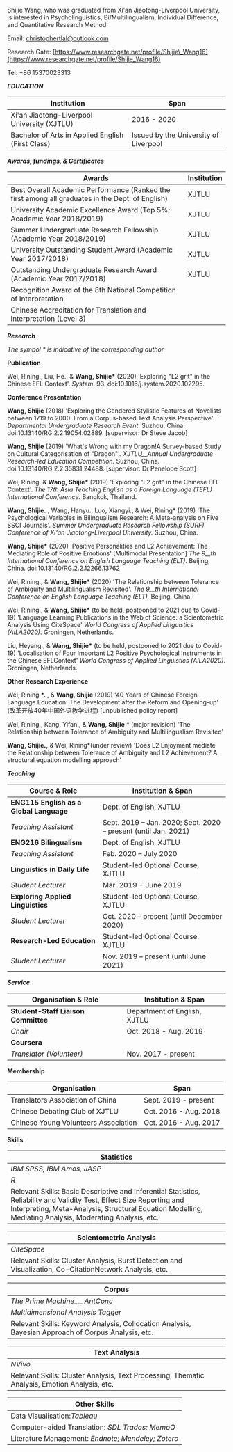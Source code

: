 Shijie Wang, who was graduated from Xi'an Jiaotong-Liverpool University, is interested in Psycholinguistics, Bi/Multilingualism, Individual Difference, and Quantitative Research Method.

Email: [christophertlal@outlook.com](mailto:christophertlal@outlook.com)

Research Gate: [https://www.researchgate.net/profile/Shijie\_Wang16](https://www.researchgate.net/profile/Shijie_Wang16)

Tel: +86 15370023313

***EDUCATION***

|Institution|Span|
| - | - |
| Xi&#39;an Jiaotong-Liverpool University (XJTLU) |2016 - 2020 |
| Bachelor of Arts in Applied English (First Class) | Issued by the University of Liverpool |

***Awards, fundings, &amp; Certificates***

|Awards|Institution|
| --- | --- |
| Best Overall Academic Performance (Ranked the first among all graduates in the Dept. of English) | XJTLU |
| University Academic Excellence Award (Top 5%; Academic Year 2018/2019) | XJTLU |
| Summer Undergraduate Research Fellowship (Academic Year 2018/2019) | XJTLU |
| University Outstanding Student Award (Academic Year 2017/2018) | XJTLU |
| Outstanding Undergraduate Research Award (Academic Year 2017/2018) | XJTLU |
| Recognition Award of the 8th National Competition of Interpretation |
| Chinese Accreditation for Translation and Interpretation (Level 3) |

***Research***

_The symbol \* is indicative of the corresponding author_

**Publication**

Wei, Rining., Liu, He., &amp; **Wang, Shijie\*** (2020) &#39;Exploring &quot;L2 grit&quot; in the Chinese EFL Context&#39;. _System._ 93. doi:10.1016/j.system.2020.102295.

**Conference Presentation**

**Wang, Shijie** (2018) &#39;Exploring the Gendered Stylistic Features of Novelists between 1719 to 2000: From a Corpus-based Text Analysis Perspective&#39;. _Departmental Undergraduate Research Event_. Suzhou, China. doi:10.13140/RG.2.2.19054.02889. [supervisor: Dr Steve Jacob]

**Wang, Shijie** (2019) &#39;What&#39;s Wrong with my Dragon!A Survey-based Study on Cultural Categorisation of &quot;Dragon&quot;&#39;. _XJTLU__Annual Undergraduate Research-led Education Competition._ Suzhou, China. doi:10.13140/RG.2.2.35831.24488. [supervisor: Dr Penelope Scott]

Wei, Rining. &amp; **Wang, Shijie\*** (2019) &#39;Exploring &quot;L2 grit&quot; in the Chinese EFL Context&#39;. _The 17th Asia Teaching English as a Foreign Language (TEFL) International Conference._ Bangkok, Thailand.

**Wang, Shijie.** , Wang, Hanyu., Luo, Xiangyi., &amp; Wei, Rining\* (2019) &#39;The Psychological Variables in Bilingualism Research: A Meta-analysis on Five SSCI Journals&#39;. _Summer Undergraduate Research Fellowship (SURF) Conference of Xi&#39;an Jiaotong-Liverpool University._ Suzhou, China.

**Wang, Shijie\*** (2020) &#39;Positive Personalities and L2 Achievement: The Mediating Role of Positive Emotions&#39; [Multimodal Presentation] _The 9__th_ _International Conference on English Language Teaching (ELT)._ Beijing, China. doi:10.13140/RG.2.2.12266.13762

Wei, Rining., &amp; **Wang, Shijie\*** (2020) &#39;The Relationship between Tolerance of Ambiguity and Multilingualism Revisited&#39;. _The 9__th_ _International Conference on English Language Teaching (ELT)._ Beijing, China.

Wei, Rining., &amp; **Wang, Shijie\*** (to be held, postponed to 2021 due to Covid-19) &#39;Language Learning Publications in the Web of Science: a Scientometric Analysis Using CiteSpace&#39; _World Congress of Applied Linguistics (AILA2020)_. Groningen, Netherlands.

Liu, Heyang., &amp; **Wang, Shijie\*** (to be held, postponed to 2021 due to Covid-19) &#39;Localisation of Four Important L2 Positive Psychological Instruments in the Chinese EFLContext&#39; _World Congress of Applied Linguistics (AILA2020)_. Groningen, Netherlands.

**Other Research Experience**

Wei, Rining **\*.** , &amp; **Wang, Shijie** (2019) &#39;40 Years of Chinese Foreign Language Education: The Development after the Reform and Opening-up&#39; (改革开放40年中国外语教学进程) [unpublished policy report]

Wei, Rining., Kang, Yifan., &amp; **Wang, Shijie** \* (major revision) &#39;The Relationship between Tolerance of Ambiguity and Multilingualism Revisited&#39;

**Wang, Shijie.,** &amp; Wei, Rining\*(under review) &#39;Does L2 Enjoyment mediate the Relationship between Tolerance of Ambiguity and L2 Achievement? A structural equation modelling approach&#39;

***Teaching***

|Course & Role|Institution & Span|
| --- | --- |
| **ENG115 English as a Global Language** | Dept. of English, XJTLU |
| _Teaching Assistant_ | Sept. 2019 – Jan. 2020; Sept. 2020 – present (until Jan. 2021) |
| **ENG216 Bilingualism** | Dept. of English, XJTLU |
| _Teaching Assistant_ | Feb. 2020 – July 2020 |
| **Linguistics in Daily Life** | Student-led Optional Course, XJTLU |
| _Student Lecturer_ | Mar. 2019 - June 2019 |
| **Exploring Applied Linguistics** | Student-led Optional Course, XJTLU |
| _Student Lecturer_ | Oct. 2020 – present (until December 2020) |
| **Research-Led Education** | Student-led Optional Course, XJTLU |
| _Student Lecturer_ | Nov. 2019 – present (until June 2021) |

***Service***

|Organisation & Role|Institution & Span|
| --- | --- |
| **Student-Staff Liaison Committee** | Department of English, XJTLU |
| _Chair_ | Oct. 2018 - Aug. 2019 |
| **Coursera** |
| _Translator (Volunteer)_ | Nov. 2017 - present |

**Membership**

|Organisation|Span|
| --- | --- |
| Translators Association of China | Sept. 2019 - present |
| Chinese Debating Club of XJTLU | Oct. 2016 - Aug. 2018 |
| Chinese Young Volunteers Association | Oct. 2016 - Aug. 2017 |


**Skills**

| **Statistics** |
|---|
| _IBM SPSS, IBM Amos, JASP_ |
| _R_ |
| Relevant Skills: Basic Descriptive and Inferential Statistics, Reliability and Validity Test, Effect Size Reporting and Interpreting, Meta-Analysis, Structural Equation Modelling, Mediating Analysis, Moderating Analysis, etc. |

| **Scientometric Analysis** |
|---|
| _CiteSpace_ |
| Relevant Skills: Cluster Analysis, Burst Detection and Visualization, Co-CitationNetwork Analysis, etc. |

| **Corpus** |
|---|
| _The Prime Machine__,_ _AntConc_ |
| _Multidimensional Analysis Tagger_ |
| Relevant Skills: Keyword Analysis, Collocation Analysis, Bayesian Approach of Corpus Analysis, etc. |

| **Text Analysis** |
|---|
| _NVivo_ |
| Relevant Skills: Cluster Analysis, Text Processing, Thematic Analysis, Emotion Analysis, etc. |

| **Other Skills** |
|---|
| Data Visualisation:_Tableau_ |
| Computer-aided Translation: _SDL Trados; MemoQ_ |
| Literature Management: _Endnote; Mendeley; Zotero_ |
